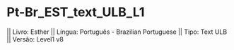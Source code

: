 # Pt-Br_EST_text_ULB_L1

|| Livro: Esther
|| Língua: Português - Brazilian Portuguese
|| Tipo: Text ULB
|| Versão: Level1 v8